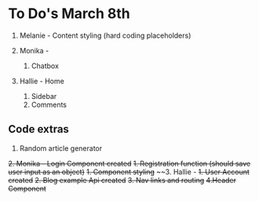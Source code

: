 # To Do's March 8th ###
1. Melanie - Content styling (hard coding placeholders)

2. Monika - 
    1. Chatbox
3. Hallie - Home
    1. Sidebar
    2. Comments

## Code extras
1. Random article generator


~~2. Monika - 
Login Component created~~
   ~~1. Registration function (should save user input as an object)~~
   ~~1. Component styling~~
~~3. Hallie - 
    ~~1. User Account created~~
    ~~2. Blog example Api created~~
    ~~3. Nav links and routing~~
    ~~4.Header Component~~ 